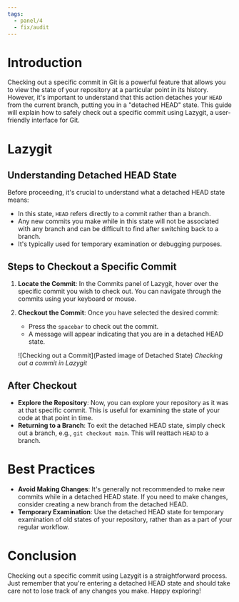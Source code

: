 ```yaml
---
tags:
  - panel/4
  - fix/audit
---
```


# Introduction
Checking out a specific commit in Git is a powerful feature that allows you to view the state of your repository at a particular point in its history. However, it's important to understand that this action detaches your `HEAD` from the current branch, putting you in a "detached HEAD" state. This guide will explain how to safely check out a specific commit using Lazygit, a user-friendly interface for Git.

# Lazygit
## Understanding Detached HEAD State
Before proceeding, it's crucial to understand what a detached HEAD state means:
- In this state, `HEAD` refers directly to a commit rather than a branch.
- Any new commits you make while in this state will not be associated with any branch and can be difficult to find after switching back to a branch.
- It's typically used for temporary examination or debugging purposes.

## Steps to Checkout a Specific Commit
1. **Locate the Commit**: In the Commits panel of Lazygit, hover over the specific commit you wish to check out. You can navigate through the commits using your keyboard or mouse.

2. **Checkout the Commit**: Once you have selected the desired commit:
    - Press the `spacebar` to check out the commit.
    - A message will appear indicating that you are in a detached HEAD state.

    ![Checking out a Commit](Pasted image of Detached State) *Checking out a commit in Lazygit*

## After Checkout
- **Explore the Repository**: Now, you can explore your repository as it was at that specific commit. This is useful for examining the state of your code at that point in time.
- **Returning to a Branch**: To exit the detached HEAD state, simply check out a branch, e.g., `git checkout main`. This will reattach `HEAD` to a branch.

# Best Practices
- **Avoid Making Changes**: It's generally not recommended to make new commits while in a detached HEAD state. If you need to make changes, consider creating a new branch from the detached HEAD.
- **Temporary Examination**: Use the detached HEAD state for temporary examination of old states of your repository, rather than as a part of your regular workflow.

# Conclusion
Checking out a specific commit using Lazygit is a straightforward process. Just remember that you're entering a detached HEAD state and should take care not to lose track of any changes you make. Happy exploring!
